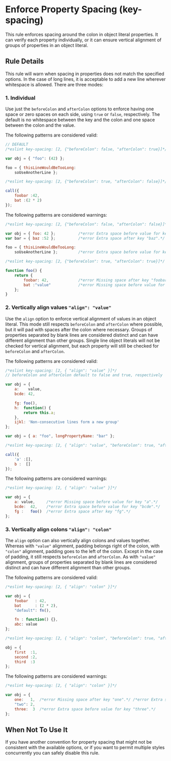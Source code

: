 # Enforce Property Spacing (key-spacing)

This rule enforces spacing around the colon in object literal properties. It can verify each property individually, or it can ensure vertical alignment of groups of properties in an object literal.

## Rule Details

This rule will warn when spacing in properties does not match the specified options. In the case of long lines, it is acceptable to add a new line wherever whitespace is allowed. There are three modes:

### 1. Individual

Use just the `beforeColon` and `afterColon` options to enforce having one space or zero spaces on each side, using `true` or `false`, respectively. The default is no whitespace between the key and the colon and one space between the colon and the value.

The following patterns are considered valid:

```js
// DEFAULT
/*eslint key-spacing: [2, {"beforeColon": false, "afterColon": true}]*/

var obj = { "foo": (42) };

foo = { thisLineWouldBeTooLong:
    soUseAnotherLine };
```

```js
/*eslint key-spacing: [2, {"beforeColon": true, "afterColon": false}]*/

call({
    foobar :42,
    bat :(2 * 2)
});
```

The following patterns are considered warnings:

```js
/*eslint key-spacing: [2, {"beforeColon": false, "afterColon": false}]*/

var obj = { foo: 42 };          /*error Extra space before value for key "foo".*/
var bar = { baz :52 };          /*error Extra space after key "baz".*/

foo = { thisLineWouldBeTooLong:
    soUseAnotherLine };         /*error Extra space before value for key "thisLineWouldBeTooLong".*/
```

```js
/*eslint key-spacing: [2, {"beforeColon": true, "afterColon": true}]*/

function foo() {
    return {
        foobar: 42,             /*error Missing space after key "foobar".*/
        bat :"value"            /*error Missing space before value for key "bat".*/
    };
}
```

### 2. Vertically align values `"align": "value"`

Use the `align` option to enforce vertical alignment of values in an object literal. This mode still respects `beforeColon` and `afterColon` where possible, but it will pad with spaces after the colon where necessary. Groups of properties separated by blank lines are considered distinct and can have different alignment than other groups. Single line object literals will not be checked for vertical alignment, but each property will still be checked for `beforeColon` and `afterColon`.

The following patterns are considered valid:

```js
/*eslint key-spacing: [2, { "align": "value" }]*/
// beforeColon and afterColon default to false and true, respectively

var obj = {
    a:    value,
    bcde: 42,

    fg: foo(),
    h:  function() {
        return this.a;
    },
    ijkl: 'Non-consecutive lines form a new group'
};

var obj = { a: "foo", longPropertyName: "bar" };
```

```js
/*eslint key-spacing: [2, { "align": "value", "beforeColon": true, "afterColon": false }]*/

call({
    'a' :[],
    b :  []
});
```

The following patterns are considered warnings:

```js
/*eslint key-spacing: [2, { "align": "value" }]*/

var obj = {
    a: value,     /*error Missing space before value for key "a".*/
    bcde:  42,    /*error Extra space before value for key "bcde".*/
    fg :   foo()  /*error Extra space after key "fg".*/
};
```

### 3. Vertically align colons `"align": "colon"`

The `align` option can also vertically align colons and values together. Whereas with `"value"` alignment, padding belongs right of the colon, with `"colon"` alignment, padding goes to the left of the colon. Except in the case of padding, it still respects `beforeColon` and `afterColon`. As with `"value"` alignment, groups of properties separated by blank lines are considered distinct and can have different alignment than other groups.

The following patterns are considered valid:

```js
/*eslint key-spacing: [2, { "align": "colon" }]*/

var obj = {
    foobar   : 42,
    bat      : (2 * 2),
    "default": fn(),

    fn : function() {},
    abc: value
};
```

```js
/*eslint key-spacing: [2, { "align": "colon", "beforeColon": true, "afterColon": false }]*/

obj = {
    first  :1,
    second :2,
    third  :3
};
```

The following patterns are considered warnings:

```js
/*eslint key-spacing: [2, { "align": "colon" }]*/

var obj = {
    one:   1,  /*error Missing space after key "one".*/ /*error Extra space before value for key "one".*/
    "two": 2,
    three:  3  /*error Extra space before value for key "three".*/
};
```

## When Not To Use It

If you have another convention for property spacing that might not be consistent with the available options, or if you want to permit multiple styles concurrently you can safely disable this rule.
